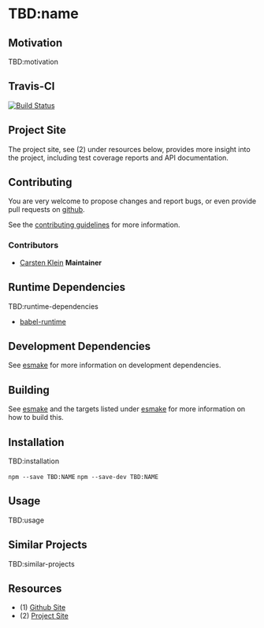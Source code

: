 # TBD:name


## Motivation

TBD:motivation


## Travis-CI

[![Build Status](https://travis-ci.org/coldrye-es/TBD:name.svg?branch=master)](https://travis-ci.org/coldrye-es/TBD:name)


## Project Site

The project site, see (2) under resources below, provides more insight into the project,
including test coverage reports and API documentation.


## Contributing

You are very welcome to propose changes and report bugs, or even provide pull
requests on [github](https://github.com/coldrye-es/TBD:name).

See the [contributing guidelines](https://github.com/coldrye-es/TBD:name/blob/master/CONTRIBUTING.md) for more information.


### Contributors

 - [Carsten Klein](https://github.com/silkentrance) **Maintainer**


## Runtime Dependencies

TBD:runtime-dependencies

 - [babel-runtime](https://github.com/babel/babel)


## Development Dependencies

See [esmake](https://github.com/coldrye-es/esmake#development-dependencies) for more information on development dependencies.


## Building

See [esmake](https://github.com/coldrye-es/esmake#build-process) and the targets listed under
[esmake](https://github.com/coldrye-es/esmake#makefilesoftwarein) for more information on how to build this.


## Installation

TBD:installation

``npm --save TBD:NAME``
``npm --save-dev TBD:NAME``


## Usage

TBD:usage


## Similar Projects

TBD:similar-projects


## Resources

 - (1) [Github Site](https://github.com/coldrye-es/TBD:name)
 - (2) [Project Site](http://TBD:name.es.coldrye.eu)

